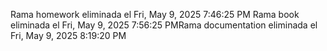 Rama homework eliminada el Fri, May  9, 2025  7:46:25 PM
Rama book eliminada el Fri, May  9, 2025  7:56:25 PMRama documentation eliminada el Fri, May  9, 2025  8:19:20 PM
